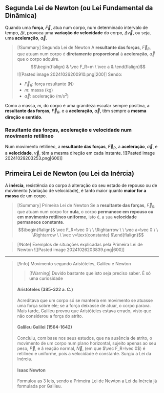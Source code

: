 ## Segunda Lei de Newton (ou Lei Fundamental da Dinâmica)
Quando uma **força**, $\vec F$, atua num corpo, num determinado intervalo de tempo, $\Delta t$, provoca uma **variação de velocidade** do corpo, $\Delta \vec v$, ou seja, uma **aceleração**, $\vec a$.

>[!Summary] Segunda Lei de Newton
>A **resultante das forças**, $\vec F_R$, que atuam num corpo é **diretamente proporcional** à **aceleração**, $\vec a$ que o corpo adquire.
>$$\begin{flalign} & \vec F_R=m \ \vec a & \end{flalign}$$
>![[Pasted image 20241026200910.png|200]]
>Sendo:
>- $\vec F_R$: força resultante (N)
>- $m$: massa (kg)
>- $\vec a$: aceleração (m/s$^2$)

Como a massa, $m$, do corpo é uma grandeza escalar sempre positiva, a **resultante das forças**, $\vec F_R$, e a **aceleração**, $\vec a$, têm sempre a **mesma direção e sentido**.
### Resultante das forças, aceleração e velocidade num movimento retilíneo
Num movimento retilíneo, a **resultante das forças**, $\vec F_R$, a **aceleração**, $\vec a$, e a **velocidade**, $\vec v$, têm a mesma direção em cada instante.
![[Pasted image 20241026203253.png|600]]
## Primeira Lei de Newton (ou Lei da Inércia)
A **inércia**, resistência do corpo à alteração do seu estado de repouso ou de movimento (variação de velocidade), é tanto maior quanto **maior for a massa** de um corpo.

>[!Summary] Primeira Lei de Newton
>Se a **resultante das forças**, $\vec F_R$, que atuam num corpo for **nula**, o corpo **permanece em repouso ou em movimento retilíneo uniforme**, isto é, a sua **velocidade permanece constante**.
>$$\begin{flalign}& \vec F_R=\vec 0 \ \ \Rightarrow \ \ \vec a=\vec 0 \ \ \Rightarrow \ \ \vec v=\text{constante} &\end{flalign}$$

>[!Note] Exemplos de situações explicadas pela Primeira Lei de Newton
>![[Pasted image 20241026203839.png|600]]

---

>[!Info] Movimento segundo Aristóteles, Galileu e Newton
>>[!Warning] Duvido bastante que isto seja preciso saber. É só uma curiosidade
>#### Aristóteles (385-322 a. C.)
>Acreditava que um corpo só se manteria em movimento se atuasse uma força sobre ele; se a força deixasse de atuar, o corpo parava. Mais tarde, Galileu provou que Aristóteles estava errado, visto que não considerou a força do atrito.
>#### Galileu Galilei (1564-1642)
>Concluiu, com base nos seus estudos, que na ausência de atrito, o movimento de um corpo num plano horizontal, sujeito apenas ao seu peso, $\vec P$, e â reação normal, $\vec N$, (em que $\vec F_R=\vec 0$) é retilíneo e uniforme, pois a velocidade é constante. Surgiu a Lei da Inércia.
>#### Isaac Newton
>Formulou as 3 leis, sendo a Primeira Lei de Newton a Lei da Inércia já formulada por Galileu.

